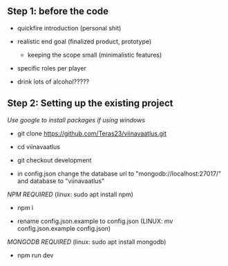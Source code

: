 ## Step 1: before the code ##

* quickfire introduction (personal shit)

* realistic end goal (finalized product, prototype)
    * keeping the scope small (minimalistic features)

* specific roles per player

* drink lots of alcohol?????



## Step 2: Setting up the existing project ##
_Use google to install packages if using windows_


* git clone https://github.com/Teras23/viinavaatlus.git

* cd viinavaatlus

* git checkout development

* in config.json change the database url to "mongodb://localhost:27017/" and database to "viinavaatlus"

_NPM REQUIRED_ (linux: sudo apt install npm)

* npm i

* rename config.json.example to config.json (LINUX: mv config.json.example config.json)

_MONGODB REQUIRED_ (linux: sudo apt install mongodb)

* npm run dev

